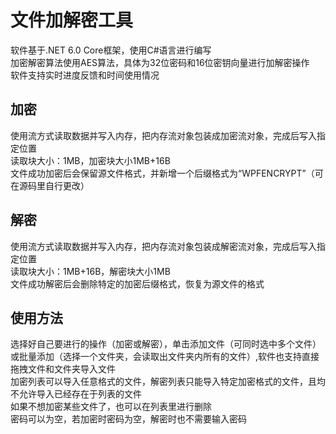 # 文件加解密工具
软件基于.NET 6.0 Core框架，使用C#语言进行编写  
加密解密算法使用AES算法，具体为32位密码和16位密钥向量进行加解密操作  
软件支持实时进度反馈和时间使用情况
## 加密
使用流方式读取数据并写入内存，把内存流对象包装成加密流对象，完成后写入指定位置  
读取块大小：1MB，加密块大小1MB+16B  
文件成功加密后会保留源文件格式，并新增一个后缀格式为“WPFENCRYPT”（可在源码里自行更改）
## 解密
使用流方式读取数据并写入内存，把内存流对象包装成解密流对象，完成后写入指定位置  
读取块大小：1MB+16B，解密块大小1MB  
文件成功解密后会删除特定的加密后缀格式，恢复为源文件的格式
## 使用方法
选择好自己要进行的操作（加密或解密），单击添加文件（可同时选中多个文件）或批量添加（选择一个文件夹，会读取出文件夹内所有的文件）,软件也支持直接拖拽文件和文件夹导入文件  
加密列表可以导入任意格式的文件，解密列表只能导入特定加密格式的文件，且均不允许导入已经存在于列表的文件  
如果不想加密某些文件了，也可以在列表里进行删除  
密码可以为空，若加密时密码为空，解密时也不需要输入密码  
